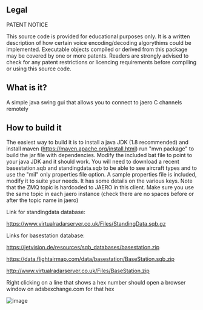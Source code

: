 ## Legal

PATENT NOTICE

This source code is provided for educational purposes only.  It is
a written description of how certain voice encoding/decoding
algorythims could be implemented.  Executable objects compiled or
derived from this package may be covered by one or more patents.
Readers are strongly advised to check for any patent restrictions or
licencing requirements before compiling or using this source code.


## What is it?

A simple java swing gui that allows you to connect to jaero C channels remotely

## How to build it

The easiest way to build it is to install a java JDK (1.8 recommended) and install maven (https://maven.apache.org/install.html)
run "mvn package" to build the jar file with dependencies. Modify the included bat file to point to your java JDK
and it should work. You will need to download a recent basestation.sqb and standingdata.sqb to be able to see aircraft
types and to use the "mil" only properties file option. A sample properties file is included, modify it to suite
your needs. It has some details on the various keys. Note that the ZMQ topic is hardcoded to JAERO in this client. Make
sure you use the same topic in each jaero instance (check there are no spaces before or after the topic name in jaero)

Link for standingdata database:

https://www.virtualradarserver.co.uk/Files/StandingData.sqb.gz

Links for basestation database:

https://jetvision.de/resources/sqb_databases/basestation.zip

https://data.flightairmap.com/data/basestation/BaseStation.sqb.zip

http://www.virtualradarserver.co.uk/Files/BaseStation.zip

Right clicking on a line that shows a hex number should open a browser window on adsbexchange.com for that hex

![image](https://user-images.githubusercontent.com/31091871/141615219-525ca349-7940-45a5-bcae-74211e604c8a.png)


